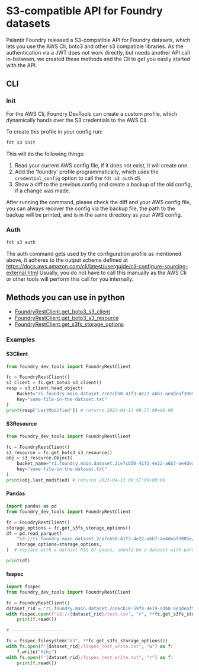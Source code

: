 # S3-compatible API for Foundry datasets

Palantir Foundry released a S3-compatible API for Foundry datasets, which lets you use the AWS Cli, boto3 and other s3 compatible libraries.
As the authentication via a JWT does not work directly, but needs another API call in-between, we created these methods and the Cli to get you easily started with the API.


## CLI

### Init

For the AWS Cli, Foundry DevTools can create a custom profile,  which dynamically hands over the S3 credentials to the AWS Cli.

To create this profile in your config run:

```zsh
fdt s3 init
```

This will do the following things:

1. Read your current AWS config file, if it does not exist, it will create one.
2. Add the 'foundry' profile programmatically, which uses the `credential_config` option to call the `fdt s3 auth` cli.
3. Show a diff to the previous config and create a backup of the old config, if a change was made.

After running the command, please check the diff and your AWS config file,
you can always recover the config via the backup file, the path to the backup will be printed, and is in the same directory as your AWS config.

### Auth

```zsh
fdt s3 auth
```

The auth command gets used by the configuration profile as mentioned above, it adheres to the output schema defined at https://docs.aws.amazon.com/cli/latest/userguide/cli-configure-sourcing-external.html
Usually, you do not have to call this manually as the AWS Cli or other tools will perform this call for you internally.

## Methods you can use in python

- [FoundryRestClient.get_boto3_s3_client](#foundry_dev_tools.foundry_api_client.FoundryRestClient.get_boto3_s3_client)
- [FoundryRestClient.get_boto3_s3_resource](#foundry_dev_tools.foundry_api_client.FoundryRestClient.get_boto3_s3_resource)
- [FoundryRestClient.get_s3fs_storage_options](#foundry_dev_tools.foundry_api_client.FoundryRestClient.get_s3fs_storage_options)

### Examples

#### S3Client

```python
from foundry_dev_tools import FoundryRestClient

fc = FoundryRestClient()
s3_client = fc.get_boto3_s3_client()
resp = s3_client.head_object(
    Bucket="ri.foundry.main.dataset.2ce7cb50-41f3-4e22-a6b7-ae4deaf3985e", # replace with a dataset RID of yours
    Key="some-file-in-the-dataset.txt"
)
print(resp['LastModified']) # returns 2023-04-13 09:57:09+00:00
```

#### S3Resource

```python
from foundry_dev_tools import FoundryRestClient

fc = FoundryRestClient()
s3_resource = fc.get_boto3_s3_resource()
obj = s3_resource.Object(
    bucket_name="ri.foundry.main.dataset.2ce7cb50-41f3-4e22-a6b7-ae4deaf3985e",  # replace with a dataset RID of yours
    key="some-file-in-the-dataset.txt"
)
print(obj.last_modified) # returns 2023-04-13 09:57:09+00:00
```

#### Pandas

```python
import pandas as pd
from foundry_dev_tools import FoundryRestClient

fc = FoundryRestClient()
storage_options = fc.get_s3fs_storage_options()
df = pd.read_parquet(
    "s3://ri.foundry.main.dataset.2ce7cb50-41f3-4e22-a6b7-ae4deaf3985e/spark",
    storage_options=storage_options,
)  # replace with a dataset RID of yours, should be a dataset with parquet files

print(df)
```

#### fsspec

```python
import fsspec
from foundry_dev_tools import FoundryRestClient

fc = FoundryRestClient()
dataset_rid = "ri.foundry.main.dataset.2ce6cb10-59f4-4e19-a3b8-ae3deaf5985e"
with fsspec.open(f"s3://{dataset_rid}/test.csv", "r", **fc.get_s3fs_storage_options()) as f:
    print(f.read())

# -------------------

fs = fsspec.filesystem("s3", **fc.get_s3fs_storage_options())
with fs.open(f"{dataset_rid}/fsspec_test_write.txt", "w") as f:
    f.write("hihi")
with fs.open(f"{dataset_rid}/fsspec_test_write.txt", "r") as f:
    print(f.read())

````
